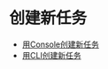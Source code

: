 

# 创建新任务

* [用Console创建新任务](ai/uai-inference/use/new/console)
* [用CLI创建新任务](ai/uai-inference/use/new/cmd)

